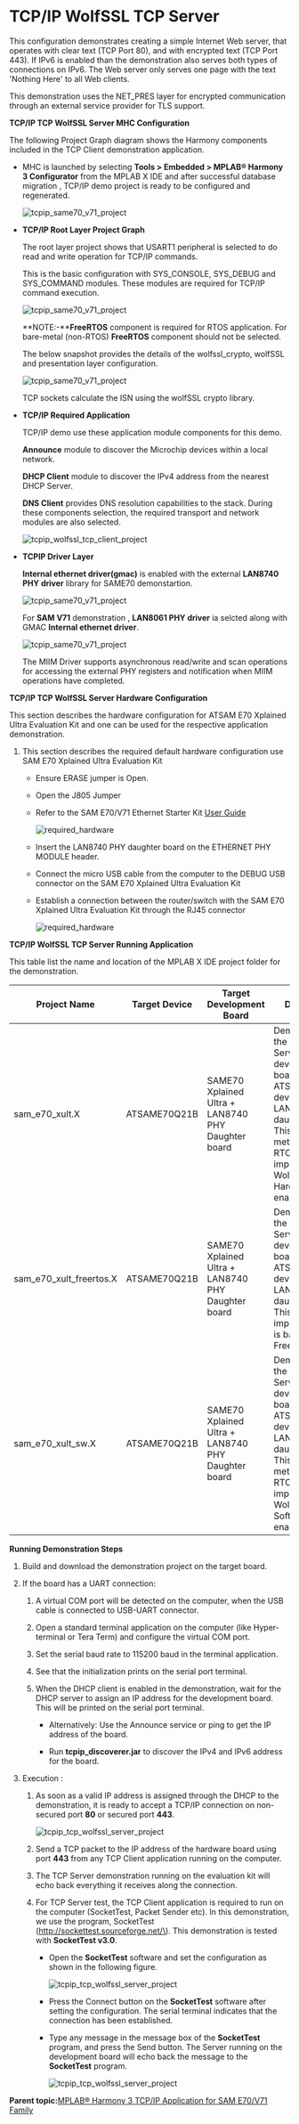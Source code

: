 # TCP/IP WolfSSL TCP Server

This configuration demonstrates creating a simple Internet Web server, that operates with clear text \(TCP Port 80\), and with encrypted text \(TCP Port 443\). If IPv6 is enabled than the demonstration also serves both types of connections on IPv6. The Web server only serves one page with the text 'Nothing Here' to all Web clients.

This demonstration uses the NET\_PRES layer for encrypted communication through an external service provider for TLS support.

**TCP/IP TCP WolfSSL Server MHC Configuration**

The following Project Graph diagram shows the Harmony components included in the TCP Client demonstration application.

-   MHC is launched by selecting **Tools \> Embedded \> MPLAB® Harmony 3 Configurator** from the MPLAB X IDE and after successful database migration , TCP/IP demo project is ready to be configured and regenerated.

    ![tcpip_same70_v71_project](../../docs/GUID-C92C7C5E-B6C4-44C7-8CC3-4A3E76484D21-low.png)

-   **TCP/IP Root Layer Project Graph**

    The root layer project shows that USART1 peripheral is selected to do read and write operation for TCP/IP commands.

    This is the basic configuration with SYS\_CONSOLE, SYS\_DEBUG and SYS\_COMMAND modules. These modules are required for TCP/IP command execution.

    ![tcpip_same70_v71_project](../../docs/GUID-9CECA7EB-105D-4267-B450-FEC66161B109-low.png)

    **NOTE:-****FreeRTOS** component is required for RTOS application. For bare-metal \(non-RTOS\) **FreeRTOS** component should not be selected.

    The below snapshot provides the details of the wolfssl\_crypto, wolfSSL and presentation layer configuration.

    ![tcpip_same70_v71_project](../../docs/GUID-4922A348-F1C5-4FEC-B478-9C64FF2CE644-low.png)

    TCP sockets calculate the ISN using the wolfSSL crypto library.

-   **TCP/IP Required Application**

    TCP/IP demo use these application module components for this demo.

    **Announce** module to discover the Microchip devices within a local network.

    **DHCP Client** module to discover the IPv4 address from the nearest DHCP Server.

    **DNS Client** provides DNS resolution capabilities to the stack. During these components selection, the required transport and network modules are also selected.

    ![tcpip_wolfssl_tcp_client_project](../../docs/GUID-62637283-EFD0-4921-B5DD-4C8B573E71FE-low.png)

-   **TCPIP Driver Layer**

    **Internal ethernet driver\(gmac\)** is enabled with the external **LAN8740 PHY driver** library for SAME70 demonstartion.

    ![tcpip_same70_v71_project](../../docs/GUID-48399DC2-EE8A-44B7-A8EF-411D75C8A3D2-low.png)

    For **SAM V71** demonstration , **LAN8061 PHY driver** ia selcted along with GMAC **Internal ethernet driver**.

    ![tcpip_same70_v71_project](../../docs/GUID-A9A5B923-0152-4FED-83C4-B21E2268B15F-low.png)

    The MIIM Driver supports asynchronous read/write and scan operations for accessing the external PHY registers and notification when MIIM operations have completed.


**TCP/IP TCP WolfSSL Server Hardware Configuration**

This section describes the hardware configuration for ATSAM E70 Xplained Ultra Evaluation Kit and one can be used for the respective application demonstration.

1.  This section describes the required default hardware configuration use SAM E70 Xplained Ultra Evaluation Kit

    -   Ensure ERASE jumper is Open.

    -   Open the J805 Jumper

    -   Refer to the SAM E70/V71 Ethernet Starter Kit [User Guide](http://ww1.microchip.com/downloads/en/DeviceDoc/SAME70_Xplained_Ultra_Evaluation_User's%20Guide_DS70005389B.pdf)

        ![required_hardware](../../docs/GUID-224B1E69-E08E-4BFF-8AFF-5FFFEB5313AC-low.png)

    -   Insert the LAN8740 PHY daughter board on the ETHERNET PHY MODULE header.

    -   Connect the micro USB cable from the computer to the DEBUG USB connector on the SAM E70 Xplained Ultra Evaluation Kit

    -   Establish a connection between the router/switch with the SAM E70 Xplained Ultra Evaluation Kit through the RJ45 connector

        ![required_hardware](../../docs/GUID-E2774052-6F1A-4E61-9171-CA59A3003A8F-low.png)


**TCP/IP WolfSSL TCP Server Running Application**

This table list the name and location of the MPLAB X IDE project folder for the demonstration.

|Project Name|Target Device|Target Development Board|Description|
|------------|-------------|------------------------|-----------|
|sam\_e70\_xult.X|ATSAME70Q21B|SAME70 Xplained Ultra + LAN8740 PHY Daughter board|Demonstrates the wolfSSL TCP Server on a development board with ATSAME70Q21B device and LAN8740 PHY daughter board. This is a bare-metal \(non-RTOS\) implementation. WolfSSL Hardware crypto enabled|
|sam\_e70\_xult\_freertos.X|ATSAME70Q21B|SAME70 Xplained Ultra + LAN8740 PHY Daughter board|Demonstrates the wolfSSL TCP Server on development board with ATSAME70Q21B device and LAN8740 PHY daughter board. This implementation is based on Freertos.|
|sam\_e70\_xult\_sw.X|ATSAME70Q21B|SAME70 Xplained Ultra + LAN8740 PHY Daughter board|Demonstrates the wolfSSL TCP Server on a development board with ATSAME70Q21B device with and LAN8740 PHY daughter board. This is a bare-metal \(non-RTOS\) implementation. WolfSSL Software crypto enabled|

**Running Demonstration Steps**

1.  Build and download the demonstration project on the target board.

2.  If the board has a UART connection:

    1.  A virtual COM port will be detected on the computer, when the USB cable is connected to USB-UART connector.

    2.  Open a standard terminal application on the computer \(like Hyper-terminal or Tera Term\) and configure the virtual COM port.

    3.  Set the serial baud rate to 115200 baud in the terminal application.

    4.  See that the initialization prints on the serial port terminal.

    5.  When the DHCP client is enabled in the demonstration, wait for the DHCP server to assign an IP address for the development board. This will be printed on the serial port terminal.

        -   Alternatively: Use the Announce service or ping to get the IP address of the board.

        -   Run **tcpip\_discoverer.jar** to discover the IPv4 and IPv6 address for the board.

3.  Execution :

    1.  As soon as a valid IP address is assigned through the DHCP to the demonstration, it is ready to accept a TCP/IP connection on non-secured port **80** or secured port **443**.

        ![tcpip_tcp_wolfssl_server_project](../../docs/GUID-9304888B-767B-42C8-9F67-2261BBA85FCB-low.png)

    2.  Send a TCP packet to the IP address of the hardware board using port **443** from any TCP Client application running on the computer.

    3.  The TCP Server demonstration running on the evaluation kit will echo back everything it receives along the connection.

    4.  For TCP Server test, the TCP Client application is required to run on the computer \(SocketTest, Packet Sender etc\). In this demonstration, we use the program, SocketTest \(http://sockettest.sourceforge.net/\). This demonstration is tested with **SocketTest v3.0**.

        -   Open the **SocketTest** software and set the configuration as shown in the following figure.

            ![tcpip_tcp_wolfssl_server_project](../../docs/GUID-8FC390FB-B5E8-4F05-AADB-5E0D9DF986E9-low.png)

        -   Press the Connect button on the **SocketTest** software after setting the configuration. The serial terminal indicates that the connection has been established.

        -   Type any message in the message box of the **SocketTest** program, and press the Send button. The Server running on the development board will echo back the message to the **SocketTest** program.

            ![tcpip_tcp_wolfssl_server_project](../../docs/GUID-7802E0BC-A22F-4259-B494-CD2A98857124-low.png)


**Parent topic:**[MPLAB® Harmony 3 TCP/IP Application for SAM E70/V71 Family](../../docs/GUID-1B418433-257B-421A-B251-3443D46108F8.md)

